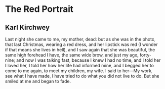 # The Red Portrait
## Karl Kirchwey
Last night she came to me, my mother, dead:
but as she was in the photo, that last Christmas,
wearing a red dress, and her lipstick was red
(I wonder if that means she lives in hell),
and I saw again that she was beautiful,
the same high forehead I have, the same wide brow,
and just my age, forty-nine; and now I was
talking fast, because I knew I had no time,
and I told her I loved her, I told her how her life
had informed mine, and I begged her to come
to me again, to meet my children, my wife.
I said to her—My work, see what I have made,
I have tried to do what you did not live to do.
But she smiled at me and began to fade.
